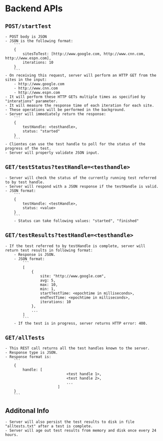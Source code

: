 # Backend APIs

## `POST/startTest`
	- POST body is JSON
	- JSON is the following format: 
		```
		{
			sitesToTest: [http://www.google.com, http://www.cnn.com, http://www.espn.com],
			iterations: 10
		}
		```
	- On receiving this request, server will perform an HTTP GET from the sites in the input:
		- http://www.google.com
		- http://www.cnn.com
		- http://www.espn.com
	- It will perform these HTTP GETs multiple times as specified by "interations" parameter.
	- It will measure the response time of each iteration for each site.
	- These operations will be performed in the background.
	- Server will immediately return the response: 
		```
		{
			testHandle: <testhandle>,
			status: "started"
		}
		```
	- Clientes can use the test handle to poll for the status of the progress of the test.
	- Server will properly validate JSON input.

## `GET/testStatus?testHandle=<testhandle>`
	- Server will check the status of the currently running test referred to by test handle.
	- Server will respond with a JSON response if the testHandle is valid.
	- JSON format: 
		```
		{
			testHandle: <testHandle>,
			status: <value>
		}
		```
		- Status can take following values: "started", "finished"

## `GET/testResults?testHandle=<testhandle>`
	- If the test referred to by testHandle is complete, server will return test results in following format:
		- Response is JSON.
		- JSON format:
			```
			[
				{
					site: "http://www.google.com",
					avg: 5,
					max: 10,
					min: 1,
					startTestTime: <epochtime in milliseconds>,
					endTestTime: <epochtime in milliseconds>,
					iterations: 10
				},
				...
			]
			```
		- If the test is in progress, server returns HTTP error: 400.

## `GET/allTests`
	- This REST call returns all the test handles known to the server.
	- Response type is JSON.
	- Response format is:
		```
		{
			handle: [
								<test handle 1>,
								<test handle 2>,
								...
							]
		}
		```

## Additonal Info
	- Server will also persist the test results to disk in file "alltests.txt" after a test is complete.
	- Server will age out test results from memory and disk once every 24 hours.